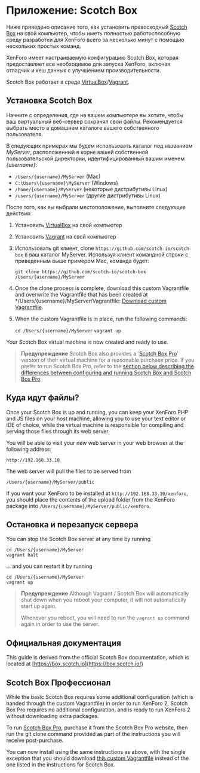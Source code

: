 # <a name="part0"></a>Приложение: Scotch Box
Ниже приведено описание того, как установить превосходный [Scotch Box](https://box.scotch.io/) на свой компьютер, чтобы иметь полностью работоспособную среду разработки для XenForo всего за несколько минут с помощью нескольких простых команд.

XenForo имеет настраиваемую конфигурацию Scotch Box, которая предоставляет все необходимое для запуска XenForo, включая отладчик и кеш данных с улучшением производительности.

Scotch Box работает в среде [VirtualBox](https://www.virtualbox.org/)/[Vagrant](https://www.vagrantup.com/).

## <a name="part1"></a>Установка Scotch Box
Начните с определения, где на вашем компьютере вы хотите, чтобы ваш виртуальный веб-сервер сохранял свои файлы. Рекомендуется выбрать место в домашнем каталоге вашего собственного пользователя.

В следующих примерах мы будем использовать каталог под названием *MyServer*, расположенный в корне вашей собственной пользовательской директории, идентифицированный вашим именем *{username}*:

* `/Users/{username}/MyServer` (Mac)
* `C:\Users\{username}\MyServer` (Windows)
* `/home/{username}/MyServer` (некоторые дистрибутивы Linux)
* `/users/{username}/MyServer` (другие дистрибутивы Linux)

После того, как вы выбрали местоположение, выполните следующие действия:

1. Установить [VirtualBox](https://www.virtualbox.org/) на свой компьютер
2. Установить [Vagrant](https://www.vagrantup.com/) на свой компьютер
3. Использовать git клиент, clone `https://github.com/scotch-io/scotch-box` в ваш каталог MyServer. Используя клиент командной строки с приведенным выше примером Mac, команда будет:

   `git clone https://github.com/scotch-io/scotch-box /Users/{username}/MyServer`

4. Once the clone process is complete, download this custom Vagrantfile and overwrite the Vagrantfile that has been created at */Users/{username}/MyServer/Vagrantfile: [Download custom Vagrantfile](https://xenforo.com/xf2-docs/dev/files/scotchbox/Vagrantfile).

5. When the custom Vagrantfile is in place, run the following commands:

   `cd /Users/{username}/MyServer`
   `vagrant up`

Your Scotch Box virtual machine is now created and ready to use.

> **Предупреждение**
> Scotch Box also provides a '[Scotch Box Pro](https://box.scotch.io/pro/)' version of their virtual machine for a reasonable purchase price. If you prefer to run Scotch Box Pro, refer to the [section below describing the differences between configuring and running Scotch Box and Scotch Box Pro](/documentation/AppendixScotchBox.md#part5).

## <a name="part2"></a>Куда идут файлы?
Once your Scotch Box is up and running, you can keep your XenForo PHP and JS files on your host machine, allowing you to use your text editor or IDE of choice, while the virtual machine is responsible for compiling and serving those files through its web server.

You will be able to visit your new web server in your web browser at the following address:

`http://192.168.33.10`

The web server will pull the files to be served from

`/Users/{username}/MyServer/public`

If you want your XenForo to be installed at `http://192.168.33.10/xenforo`, you should place the contents of the upload folder from the XenForo package into `/Users/{username}/MyServer/public/xenforo`.

## <a name="part3"></a>Остановка и перезапуск сервера
You can stop the Scotch Box server at any time by running

    cd /Users/{username}/MyServer
    vagrant halt
... and you can restart it by running

    cd /Users/{username}/MyServer
    vagrant up

> **Предупреждение**
> Although Vagrant / Scotch Box will automatically shut down when you reboot your computer, it will not automatically start up again.
> 
> Whenever you reboot, you will need to run the `vagrant up` command again in order to use the server.

## <a name="part4"></a>Официальная документация
This guide is derived from the official Scotch Box documentation, which is located at [https://box.scotch.io](https://box.scotch.io/)

## <a name="part5"></a>Scotch Box Профессионал
While the basic Scotch Box requires some additional configuration (which is handed through the custom Vagrantfile) in order to run XenForo 2, Scotch Box Pro requires no additional configuration, and is ready to run XenForo 2 without downloading extra packages.

To run [Scotch Box Pro](https://box.scotch.io/pro/), purchase it from the Scotch Box Pro website, then run the git clone command provided as part of the instructions you will receive post-purchase.

You can now install using the same instructions as above, with the single exception that you should download [this custom Vagrantfile](https://xenforo.com/xf2-docs/dev/files/scotchboxpro/Vagrantfile) instead of the one listed in the instructions for Scotch Box.